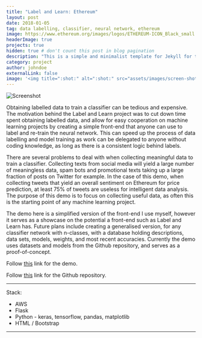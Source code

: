 ```yaml
---
title: "Label and Learn: Ethereum"
layout: post
date: 2018-01-05
tag: data labelling, classifier, neural network, ethereum
image: https://www.ethereum.org/images/logos/ETHEREUM-ICON_Black_small.png
headerImage: true
projects: true
hidden: true # don't count this post in blog pagination
description: "This is a simple and minimalist template for Jekyll for those who likes to eat noodles."
category: project
author: johndoe
externalLink: false
image: '<img title=":shot:" alt=":shot:" src="assets/images/screen-shot.png">'
---
```


![Screenshot](:shot:)

Obtaining labelled data to train a classifier can be tedious and expensive. The motivation behind the Label and Learn project was to cut down time spent obtaining labelled data, and allow for easy cooperation on machine learning projects by creating a simple front-end that anyone can use to label and re-train the neural network. This can speed up the process of data labelling and model training as work can be delegated to anyone without coding knowledge, as long as there is a consistent logic behind labels. 

There are several problems to deal with when collecting meaningful data to train a classifier. Collecting texts from social media will yield a large number of meaningless data, spam bots and promotional texts taking up a large fraction of posts on Twitter for example. In the case of this demo, when collecting tweets that yield an overall sentiment on Ethereum for price prediction, at least 75% of tweets are useless for intelligent data analysis. The purpose of this demo is to focus on collecting useful data, as often this is the starting point of any machine learning project.

The demo here is a simplified version of the front-end I use myself, however it serves as a showcase on the potential a front-end such as Label and Learn has. Future plans include creating a generalised version, for any classifier network with n-classes, with a database holding descriptions, data sets, models, weights, and most recent accuracies. Currently the demo uses datasets and models from the Github repository, and serves as a proof-of-concept. 


Follow [this](http://sergiokopplin.github.io/indigo/) link for the demo.

Follow [this](http://sergiokopplin.github.io/indigo/) link for the Github repository.

---

Stack:

- AWS
- Flask
- Python - keras, tensorflow, pandas, matplotlib
- HTML / Bootstrap

---


